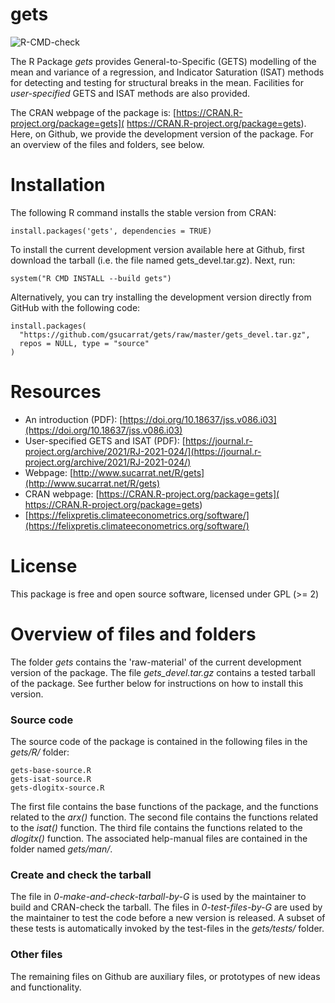 # gets

![R-CMD-check](https://github.com/gsucarrat/gets/workflows/R-CMD-check/badge.svg)

The R Package *gets* provides General-to-Specific (GETS) modelling of the mean and variance of a regression, and Indicator Saturation (ISAT) methods for detecting and testing for structural breaks in the mean. Facilities for *user-specified* GETS and ISAT methods are also provided.

The CRAN webpage of the package is: [https://CRAN.R-project.org/package=gets]( https://CRAN.R-project.org/package=gets). Here, on Github, we provide the development version of the package. For an overview of the files and folders, see below.

# Installation
The following R command installs the stable version from CRAN:

    install.packages('gets', dependencies = TRUE)

To install the current development version available here at Github, first download the tarball (i.e. the file named gets_devel.tar.gz). Next, run:

    system("R CMD INSTALL --build gets")

Alternatively, you can try installing the development version directly from GitHub with the following code:

    install.packages(
      "https://github.com/gsucarrat/gets/raw/master/gets_devel.tar.gz",
      repos = NULL, type = "source"
    )
    
# Resources
* An introduction (PDF): [https://doi.org/10.18637/jss.v086.i03](https://doi.org/10.18637/jss.v086.i03)
* User-specified GETS and ISAT (PDF): [https://journal.r-project.org/archive/2021/RJ-2021-024/](https://journal.r-project.org/archive/2021/RJ-2021-024/)
* Webpage: [http://www.sucarrat.net/R/gets](http://www.sucarrat.net/R/gets)
* CRAN webpage: [https://CRAN.R-project.org/package=gets]( https://CRAN.R-project.org/package=gets)
* [https://felixpretis.climateeconometrics.org/software/](https://felixpretis.climateeconometrics.org/software/)

# License
This package is free and open source software, licensed under GPL (>= 2)

# Overview of files and folders
The folder *gets* contains the 'raw-material' of the current development version of the package. The file *gets_devel.tar.gz* contains a tested tarball of the package. See further below for instructions on how to install this version.

### Source code
The source code of the package is contained in the following files in the *gets/R/* folder:

    gets-base-source.R
    gets-isat-source.R
    gets-dlogitx-source.R
    
The first file contains the base functions of the package, and the functions related to the *arx()* function. The second file contains the functions related to the *isat()* function. The third file contains the functions related to the *dlogitx()* function. The associated help-manual files are contained in the folder named *gets/man/*.

### Create and check the tarball
The file in *0-make-and-check-tarball-by-G* is used by the maintainer to build and CRAN-check the tarball. The files in *0-test-files-by-G* are used by the maintainer to test the code before a new version is released. A subset of these tests is automatically invoked by the test-files in the *gets/tests/* folder.

### Other files
The remaining files on Github are auxiliary files, or prototypes of new ideas and functionality.
